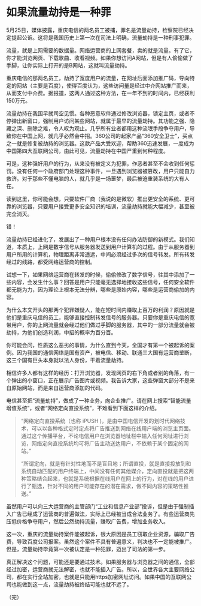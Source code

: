 # 如果流量劫持是一种罪

5月25日，媒体披露，重庆电信的两名员工被捕，罪名是流量劫持，检察院已经决定提起公诉。这将是我国历史上第一次在司法上明确，流量劫持是一种刑事犯罪。

流量，就是上网需要的数据量。网络运营商的上网套餐，卖的就是流量。有了它，你才能浏览网页、下载歌曲、收看视频。如果你想访问A网站，但是有人偷偷做了手脚，让你实际上打开的是B网站，这就叫流量劫持。

重庆电信的那两名员工，劫持了宽度用户的流量，在网址后面添加推广码，导向特定的网站（主要是百度），使得百度认为，这些访问量是经过中介网站推广而来，从而支付中介费。据报道，这两人通过这种方法，在一年不到的时间内，已经获利150万元。

流量劫持在我国早就司空见惯。各种恶意软件通过修改浏览器，锁定主页，或者不停弹出新窗口，强制用户访问某些网站，就属于最早的流量劫持。其功能之强、隐藏之深、删除之难，令人叹为观止。几乎所有业者都用这种流氓手段争夺用户，导致你在中国上网，就几乎必然会中招。360公司的起家产品“360安全卫士”，买点之一就是修复被劫持的浏览器。这款产品大受欢迎，帮助360迅速发展，一度成为中国第四大互联网公司，由此可见，流量劫持在中国严重到何种程度。

可是，这种强奸用户的行为，从来没有被定义为犯罪，作恶者甚至不会收到任何惩罚。没有任何一个政府部门处理这种事件，一旦遇到浏览器被篡改，用户只能自力救济。对于那些不懂电脑的人，就几乎是一场噩梦，最后被迫重装系统的大有人在。

读到这里，你可能会想，只要软件厂商（我说的是微软）推出更安全的系统、更可靠的浏览器，只要用户接受更多安全知识的培训，流量劫持就能大幅减少，甚至被完全消灭。

错！

流量劫持已经进化了，发展出了一种用户根本没有任何办法防御的新模式。我们知道，本质上，上网是数字信号从服务器发送到用户计算机的过程。由于从服务器到用户所用的计算机，物理距离非常遥远，中间必须经过多次的信号转发。所有转发经过的线路，都受网络运营商的控制。

试想一下，如果网络运营商在转发的时候，偷偷修改了数字信号，往其中添加了一些内容，会发生什么事？回答是用户只能毫无选择地接收这些信号，任何安全软件都无能为力，因为理论上根本无法分辨，哪些是原始内容，哪些是运营商偷加的内容。

为什么本文开头的那两个犯罪嫌疑人，能在短时间内赚取上百万的利润？原因就是他们是重庆电信的员工，能够直接控制转发信号的服务器。只要你是重庆电信的宽带用户，你的上网流量就会经过他们做过手脚的服务器，其中的一部分流量就会被劫持，为他们创造利润，中招的概率为百分百。

你可能会问，性质这么恶劣的事情，为什么直到今天，全国才有第一个被起诉的案例。因为我国的通信网络是国有资产，被电信、移动、联通三大国有运营商垄断，这三个国有巨头本身就以法人身份，干着流量劫持。

相信许多人都有这样的经历：打开浏览器，发现网页的右下角或者别的角落，有一个弹出的小窗口，正在展示广告图片或视频。我告诉大家，这些弹窗大部分不是来自原始网站，而是来自运营商添加的代码。

电信甚至把“流量劫持”，做成了一种业务，向企业推广。请在网上搜索“智能流量增值系统”，或者“网络定向直投系统”，不难看到下面这样的介绍。

> “网络定向直投系统（也称 iPUSH )，是由中国电信开发的划时代网络技术，可以以各种格式定时定点将广告推送到网络在线用户端的浏览主页面。 通过这个传播平台，不论电信用户在浏览器地址栏中输入任何网址进行浏览，网络定向直投系统均可将广告主动送达用户，不依赖于某个固定的网站。”
> 
> “所谓定向，就是有针对性地而不是盲目地；所谓直投，就是直接投放到和系统自动匹配的用户终端上，中间没有任何其他媒介，定向直投就是把这两种策略结合起来，也就是系统根据在线用户在网上的行为，对在线的用户进行了甄选，针对不同的用户可能存在的潜在需求，做不同内容的策略性推送。”

虽然用户可以向三大运营商的主管部门“工业和信息产业部”投诉，但是由于强制插入广告已经成了运营商的普遍做法，实际上已经被当成合法业务了。有些运营商先压低价格争夺用户，然后公然劫持流量，赚取广告费，增加业务收入。

这一次，重庆的流量劫持案件能被起诉，很大原因是员工窃取企业资源，骗取广告费，导致百度公司报案。虽然这个案件不具有普遍意义，判决也不一定能被推广。但是，流量劫持毕竟第一次被认定是一种犯罪，迈出了司法的第一步。

真正解决这个问题，可能还是要通过技术。如果服务器与浏览器之间的通信，全部经过加密，运营商就无法解密，也就不能插入广告。所以，全世界各大主要网络公司，都在实行全站加密，也就是只能用https加密网址访问。如果中国的互联网公司也能做到这一点，流量劫持被终结可能也就不远了。

（完）